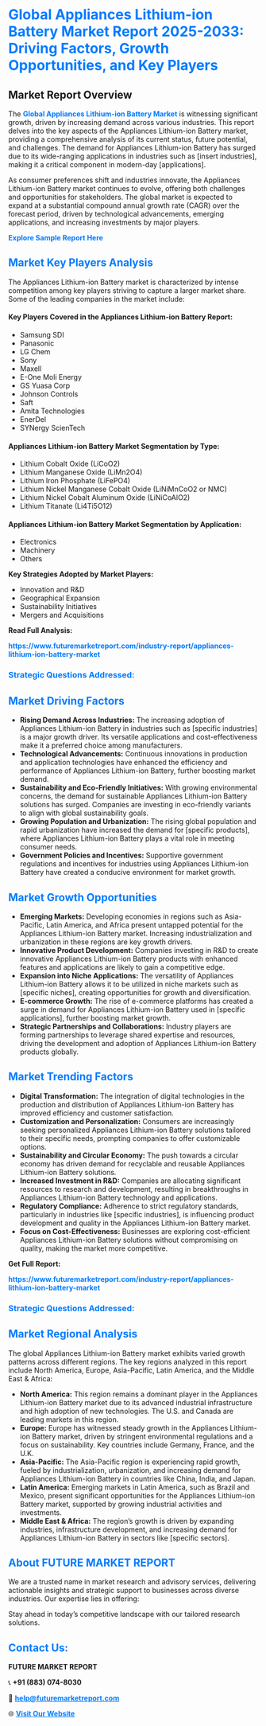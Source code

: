 <h1 style="color: #007BFF;">Global Appliances Lithium-ion Battery Market Report 2025-2033: Driving Factors, Growth Opportunities, and Key Players</h1>

<section id="overview">
<h2>Market Report Overview</h2>
<p>The <a href="https://www.futuremarketreport.com/industry-report/appliances-lithium-ion-battery-market" style="color: #007BFF; text-decoration: none;"><strong>Global Appliances Lithium-ion Battery Market</strong></a> is witnessing significant growth, driven by increasing demand across various industries. This report delves into the key aspects of the Appliances Lithium-ion Battery market, providing a comprehensive analysis of its current status, future potential, and challenges. The demand for Appliances Lithium-ion Battery has surged due to its wide-ranging applications in industries such as [insert industries], making it a critical component in modern-day [applications].</p>
<p>As consumer preferences shift and industries innovate, the Appliances Lithium-ion Battery market continues to evolve, offering both challenges and opportunities for stakeholders. The global market is expected to expand at a substantial compound annual growth rate (CAGR) over the forecast period, driven by technological advancements, emerging applications, and increasing investments by major players.</p>
</section>

<section id="overview">
<p><a href="https://www.futuremarketreport.com/request-sample/reportId=52645" style="color: #007BFF; text-decoration: none;"><strong>Explore Sample Report Here</strong></a></p>
</section>

<section id="key-players">
<h2 style="color: #007BFF;">Market Key Players Analysis</h2>
<p>The Appliances Lithium-ion Battery market is characterized by intense competition among key players striving to capture a larger market share. Some of the leading companies in the market include:</p>
<h4>Key Players Covered in the Appliances Lithium-ion Battery Report:</h4>
<ul><li>Samsung SDI</li><li>Panasonic</li><li>LG Chem</li><li>Sony</li><li>Maxell</li><li>E-One Moli Energy</li><li>GS Yuasa Corp</li><li>Johnson Controls</li><li>Saft</li><li>Amita Technologies</li><li>EnerDel</li><li>SYNergy ScienTech</li></ul>
<h4>Appliances Lithium-ion Battery Market Segmentation by Type:</h4>
<ul><li>Lithium Cobalt Oxide (LiCoO2)</li><li>Lithium Manganese Oxide (LiMn2O4)</li><li>Lithium Iron Phosphate (LiFePO4)</li><li>Lithium Nickel Manganese Cobalt Oxide (LiNiMnCoO2 or NMC)</li><li>Lithium Nickel Cobalt Aluminum Oxide (LiNiCoAlO2)</li><li>Lithium Titanate (Li4Ti5O12)</li></ul>

<h4>Appliances Lithium-ion Battery Market Segmentation by Application:</h4>
<ul><li>Electronics</li><li>Machinery</li><li>Others</li></ul>
<p><strong>Key Strategies Adopted by Market Players:</strong></p>
<ul>
<li>Innovation and R&D</li>
<li>Geographical Expansion</li>
<li>Sustainability Initiatives</li>
<li>Mergers and Acquisitions</li>
</ul>
</section>

<section>
<p><strong>Read Full Analysis: </strong></p><a href="https://www.futuremarketreport.com/industry-report/appliances-lithium-ion-battery-market" style="color: #007BFF; text-decoration: none;"><strong>https://www.futuremarketreport.com/industry-report/appliances-lithium-ion-battery-market</strong></a>
<h3 style="color: #007BFF;">Strategic Questions Addressed:</h3>
</section>

<section id="driving-factors">
<h2 style="color: #007BFF;">Market Driving Factors</h2>
<ul>
<li><strong>Rising Demand Across Industries:</strong> The increasing adoption of Appliances Lithium-ion Battery in industries such as [specific industries] is a major growth driver. Its versatile applications and cost-effectiveness make it a preferred choice among manufacturers.</li>
<li><strong>Technological Advancements:</strong> Continuous innovations in production and application technologies have enhanced the efficiency and performance of Appliances Lithium-ion Battery, further boosting market demand.</li>
<li><strong>Sustainability and Eco-Friendly Initiatives:</strong> With growing environmental concerns, the demand for sustainable Appliances Lithium-ion Battery solutions has surged. Companies are investing in eco-friendly variants to align with global sustainability goals.</li>
<li><strong>Growing Population and Urbanization:</strong> The rising global population and rapid urbanization have increased the demand for [specific products], where Appliances Lithium-ion Battery plays a vital role in meeting consumer needs.</li>
<li><strong>Government Policies and Incentives:</strong> Supportive government regulations and incentives for industries using Appliances Lithium-ion Battery have created a conducive environment for market growth.</li>
</ul>
</section>

<section id="growth-opportunities">
<h2 style="color: #007BFF;">Market Growth Opportunities</h2>
<ul>
<li><strong>Emerging Markets:</strong> Developing economies in regions such as Asia-Pacific, Latin America, and Africa present untapped potential for the Appliances Lithium-ion Battery market. Increasing industrialization and urbanization in these regions are key growth drivers.</li>
<li><strong>Innovative Product Development:</strong> Companies investing in R&D to create innovative Appliances Lithium-ion Battery products with enhanced features and applications are likely to gain a competitive edge.</li>
<li><strong>Expansion into Niche Applications:</strong> The versatility of Appliances Lithium-ion Battery allows it to be utilized in niche markets such as [specific niches], creating opportunities for growth and diversification.</li>
<li><strong>E-commerce Growth:</strong> The rise of e-commerce platforms has created a surge in demand for Appliances Lithium-ion Battery used in [specific applications], further boosting market growth.</li>
<li><strong>Strategic Partnerships and Collaborations:</strong> Industry players are forming partnerships to leverage shared expertise and resources, driving the development and adoption of Appliances Lithium-ion Battery products globally.</li>
</ul>
</section>

<section id="trending-factors">
<h2 style="color: #007BFF;">Market Trending Factors</h2>
<ul>
<li><strong>Digital Transformation:</strong> The integration of digital technologies in the production and distribution of Appliances Lithium-ion Battery has improved efficiency and customer satisfaction.</li>
<li><strong>Customization and Personalization:</strong> Consumers are increasingly seeking personalized Appliances Lithium-ion Battery solutions tailored to their specific needs, prompting companies to offer customizable options.</li>
<li><strong>Sustainability and Circular Economy:</strong> The push towards a circular economy has driven demand for recyclable and reusable Appliances Lithium-ion Battery solutions.</li>
<li><strong>Increased Investment in R&D:</strong> Companies are allocating significant resources to research and development, resulting in breakthroughs in Appliances Lithium-ion Battery technology and applications.</li>
<li><strong>Regulatory Compliance:</strong> Adherence to strict regulatory standards, particularly in industries like [specific industries], is influencing product development and quality in the Appliances Lithium-ion Battery market.</li>
<li><strong>Focus on Cost-Effectiveness:</strong> Businesses are exploring cost-efficient Appliances Lithium-ion Battery solutions without compromising on quality, making the market more competitive.</li>
</ul>
</section>

<section>
<p><strong>Get Full Report: </strong></p><a href="https://www.futuremarketreport.com/industry-report/appliances-lithium-ion-battery-market" style="color: #007BFF; text-decoration: none;"><strong>https://www.futuremarketreport.com/industry-report/appliances-lithium-ion-battery-market</strong></a>
<h3 style="color: #007BFF;">Strategic Questions Addressed:</h3>
</section>


<section id="regional-analysis">
<h2 style="color: #007BFF;">Market Regional Analysis</h2>
<p>The global Appliances Lithium-ion Battery market exhibits varied growth patterns across different regions. The key regions analyzed in this report include North America, Europe, Asia-Pacific, Latin America, and the Middle East & Africa:</p>
<ul>
<li><strong>North America:</strong> This region remains a dominant player in the Appliances Lithium-ion Battery market due to its advanced industrial infrastructure and high adoption of new technologies. The U.S. and Canada are leading markets in this region.</li>
<li><strong>Europe:</strong> Europe has witnessed steady growth in the Appliances Lithium-ion Battery market, driven by stringent environmental regulations and a focus on sustainability. Key countries include Germany, France, and the U.K.</li>
<li><strong>Asia-Pacific:</strong> The Asia-Pacific region is experiencing rapid growth, fueled by industrialization, urbanization, and increasing demand for Appliances Lithium-ion Battery in countries like China, India, and Japan.</li>
<li><strong>Latin America:</strong> Emerging markets in Latin America, such as Brazil and Mexico, present significant opportunities for the Appliances Lithium-ion Battery market, supported by growing industrial activities and investments.</li>
<li><strong>Middle East & Africa:</strong> The region’s growth is driven by expanding industries, infrastructure development, and increasing demand for Appliances Lithium-ion Battery in sectors like [specific sectors].</li>
</ul>
</section>

<footer>
<h2 style="color: #007BFF;">About FUTURE MARKET REPORT</h2>
<p>We are a trusted name in market research and advisory services, delivering actionable insights and strategic support to businesses across diverse industries. Our expertise lies in offering:</p>

<p>Stay ahead in today’s competitive landscape with our tailored research solutions.</p>

<h2 style="color: #007BFF;">Contact Us:</h2>
<p><strong>FUTURE MARKET REPORT</strong></p>
<p>📞 <strong>+91 (883) 074-8030</strong></p>
<p>📧 <strong><a href="mailto:help@futuremarketreport.com" style="color: #007BFF;">help@futuremarketreport.com</a></strong></p>
<p>🌐 <strong><a href="https://www.futuremarketreport.com/" style="color: #007BFF;">Visit Our Website</a></strong></p>
</footer>